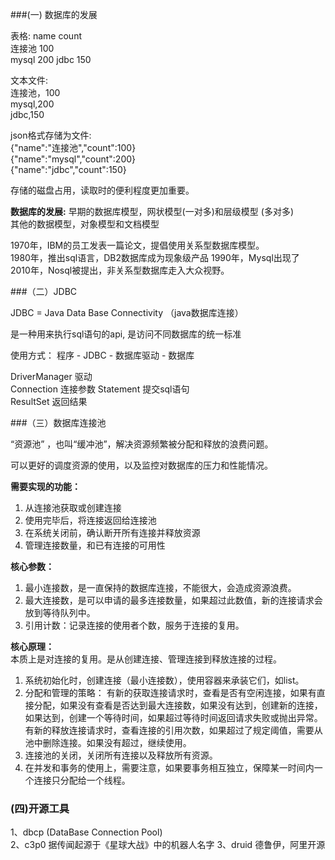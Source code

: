 
###(一) 数据库的发展

表格: 
name   count    
连接池   100   
mysql   200 
jdbc    150 


文本文件:   
连接池，100  
mysql,200                                     
jdbc,150    


json格式存储为文件:    
{"name":"连接池","count":100}  
{"name":"mysql","count":200}    
{"name":"jdbc","count":150} 


存储的磁盘占用，读取时的便利程度更加重要。   


**数据库的发展:** 
早期的数据库模型，网状模型(一对多)和层级模型 (多对多)    
其他的数据模型，对象模型和文档模型      

1970年，IBM的员工发表一篇论文，提倡使用关系型数据库模型。    
1980年，推出sql语言，DB2数据库成为现象级产品 
1990年，Mysql出现了  
2010年，Nosql被提出，非关系型数据库走入大众视野。   


###（二）JDBC

JDBC = Java Data Base Connectivity  （java数据库连接） 

是一种用来执行sql语句的api, 是访问不同数据库的统一标准 

使用方式： 程序 - JDBC - 数据库驱动 - 数据库   

DriverManager 驱动    
Connection 连接参数 
Statement 提交sql语句   
ResultSet 返回结果  


###（三）数据库连接池

“资源池” ，也叫“缓冲池”，解决资源频繁被分配和释放的浪费问题。

可以更好的调度资源的使用，以及监控对数据库的压力和性能情况。


**需要实现的功能：**    
1) 从连接池获取或创建连接   
2) 使用完毕后，将连接返回给连接池   
3) 在系统关闭前，确认断开所有连接并释放资源  
4) 管理连接数量，和已有连接的可用性  


**核心参数：**   
1) 最小连接数，是一直保持的数据库连接，不能很大，会造成资源浪费。
2) 最大连接数，是可以申请的最多连接数量，如果超过此数值，新的连接请求会放到等待队列中。
3) 引用计数：记录连接的使用者个数，服务于连接的复用。


**核心原理：**   
本质上是对连接的复用。是从创建连接、管理连接到释放连接的过程。
1) 系统初始化时，创建连接（最小连接数），使用容器来承装它们，如list。
2) 分配和管理的策略：
有新的获取连接请求时，查看是否有空闲连接，如果有直接分配，如果没有查看是否达到最大连接数，如果没有达到，创建新的连接，如果达到，创建一个等待时间，如果超过等待时间返回请求失败或抛出异常。
有新的释放连接请求时，查看连接的引用次数，如果超过了规定阈值，需要从池中删除连接。如果没有超过，继续使用。
3) 连接池的关闭，关闭所有连接以及释放所有资源。
4) 在并发和事务的使用上，需要注意，如果要事务相互独立，保障某一时间内一个连接只分配给一个线程。


### (四)开源工具
1、dbcp (DataBase Connection Pool)   
2、c3p0  据传闻起源于《星球大战》中的机器人名字 
3、druid 德鲁伊，阿里开源    











